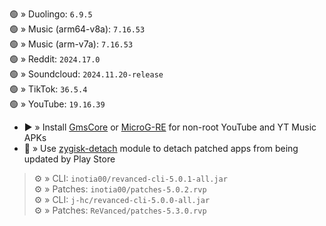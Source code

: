 🟢 » Duolingo: `6.9.5`  
🟢 » Music (arm64-v8a): `7.16.53`  
🟢 » Music (arm-v7a): `7.16.53`  
🟢 » Reddit: `2024.17.0`  
🟢 » Soundcloud: `2024.11.20-release`  
🟢 » TikTok: `36.5.4`  
🟢 » YouTube: `19.16.39`  

- ▶️ » Install [GmsCore](https://github.com/ReVanced/GmsCore/releases) or [MicroG-RE](https://github.com/WSTxda/MicroG-RE/releases) for non-root YouTube and YT Music APKs  
- 🛑 » Use [zygisk-detach](https://github.com/j-hc/zygisk-detach) module to detach patched apps from being updated by Play Store
  
> ⚙️ » CLI: `inotia00/revanced-cli-5.0.1-all.jar`  
> ⚙️ » Patches: `inotia00/patches-5.0.2.rvp`  
> ⚙️ » CLI: `j-hc/revanced-cli-5.0.0-all.jar`  
> ⚙️ » Patches: `ReVanced/patches-5.3.0.rvp`    
